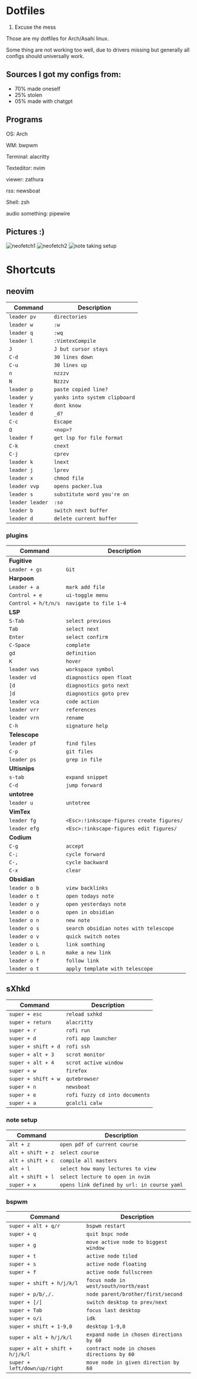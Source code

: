 # Dotfiles

1. Excuse the mess

Those are my dotfiles for Arch/Asahi linux.

Some thing are not working too well, due to drivers missing but generally all
configs should universally work.

## Sources I got my configs from:

- 70% made oneself
- 25% stolen
- 05% made with chatgpt


## Programs
OS: Arch

WM: bwpwm

Terminal: alacritty

Texteditor: nvim

viewer: zathura

rss: newsboat

Shell: zsh

audio something: pipewire


## Pictures :)
![neofetch1](/misc/neofetch1.png)
![neofetch2](/misc/neofetch2.png)
![note taking setup](misc/setup.png)

# Shortcuts
## neovim

| Command | Description |
| --- | --- |
| `leader pv` | `directories` |
| `leader w` | `:w` |
| `leader q` | `:wq` |
| `leader l` | `:VimtexCompile` |
| `J` | `J but cursor stays` |
| `C-d` | `30 lines down` |
| `C-u` | `30 lines up` |
| `n` | `nzzzv` |
| `N` | `Nzzzv` |
| `leader p` | `paste copied line?` |
| `leader y` | `yanks into system clipboard` |
| `leader Y` | `dont know ` |
| `leader d` | `_d?` |
| `C-c` | `Escape` |
| `Q` | `<nop>?` |
| `leader f` | `get lsp for file format` |
| `C-k` | `cnext` |
| `C-j` | `cprev` |
| `leader k` | `lnext` |
| `leader j` | `lprev` |
| `leader x` | `chmod file` |
| `leader vvp` | `opens packer.lua` |
| `leader s` | `substitute word you're on` |
| `leader leader` | `:so` |
| `leader b` | `switch next buffer` |
| `leader d` | `delete current buffer` |


### plugins
| Command | Description |
| --- | --- |
| **Fugitive** |
| `Leader + gs` | `Git` |
| **Harpoon** |
| `Leader + a` | `mark add file` |
| `Control + e` | `ui-toggle menu` |
| `Control + h/t/n/s` | `navigate to file 1-4` |
| **LSP** |
| `S-Tab` | `select previous` |
| `Tab` | `select next` |
| `Enter` | `select confirm` |
| `C-Space` | `complete` |
| `gd` | `definition` |
| `K` | `hover` |
| `leader vws` | `workspace symbol` |
| `leader vd` | `diagnostics open float` |
| `[d` | `diagnostics goto next` |
| `]d` | `diagnostics goto prev` |
| `leader vca` | `code action` |
| `leader vrr` | `references` |
| `leader vrn` | `rename` |
| `C-h` | `signature help` |
| **Telescope** |
| `leader pf` | `find files` |
| `C-p` | `git files` |
| `leader ps` | `grep in file` |
| **Ultisnips** |
| `s-tab` | `expand snippet` |
| `C-d` | `jump forward` |
| **untotree** |
| `leader u` | `untotree` |
| **VimTex** |
| `leader fg` | `<Esc>:!inkscape-figures create figures/` |
| `leader efg` | `<Esc>:!inkscape-figures edit figures/` |
| **Codium** |
| `C-g` | `accept` |
| `C-;` | `cycle forward` |
| `C-,` | `cycle backward` |
| `C-x` | `clear` |
| **Obsidian** |
| `leader o b ` |`view backlinks`|
| `leader o t ` |`open todays note`|
| `leader o y ` |`open yesterdays note`|
| `leader o o ` |`open in obsidian`|
| `leader o n ` |`new note`|
| `leader o s ` |`search obsidian notes with telescope`|
| `leader o v ` |`quick switch notes`|
| `leader o L ` |`link somthing`|
| `leader o L n` |`make a new link`|
| `leader o f ` |`follow link`|
| `leader o t ` |`apply template with telescope`|




## sXhkd

| Command | Description |
| --- | --- |
| `super + esc` | `reload sxhkd` |
| `super + return` | `alacritty` |
| `super + r` | `rofi run` |
| `super + d` | `rofi app launcher` |
| `super + shift + d` | `rofi ssh` |
| `super + alt + 3` | `scrot monitor` |
| `super + alt + 4` | `scrot active window` |
| `super + w` | `firefox` |
| `super + shift + w` | `qutebrowser` |
| `super + n` | `newsboat` |
| `super + e` | `rofi fuzzy cd into documents` |
| `super + a` | `gcalcli calw` |


### note setup
| Command | Description |
| --- | --- |
| `alt + z` | `open pdf of current course` |
| `alt + shift + z` | `select course` |
| `alt + shift + c` | `compile all masters` |
| `alt + l` | `select how many lectures to view` |
| `alt + shift + l` | `select lecture to open in nvim` |
| `super + x` | `opens link defined by url: in course yaml` |

### bspwm
| Command | Description |
| --- | --- |
| `super + alt + q/r ` | `bspwm restart` |
| `super + q` | `quit bspc node` |
| `super + g` | `move active node to biggest window` |
| `super + t` | `active node tiled` |
| `super + s` | `active node floating` |
| `super + f` | `active node fullscreen` |
| `super + shift + h/j/k/l` | `focus node in west/south/north/east` |
| `super + p/b/,/.` | `node parent/brother/first/second` |
| `super + [/] ` | `switch desktop to prev/next` |
| `super + Tab` | `focus last desktop` |
| `super + o/i` | `idk` |
| `super + shift + 1-9,0` | `desktop 1-9,0` |
| `super + alt + h/j/k/l` | `expand node in chosen directions by 60` |
| `super + alt + shift + h/j/k/l` | `contract node in chosen directions by 60` |
| `super + left/down/up/right` | `move node in given direction by 60` |
